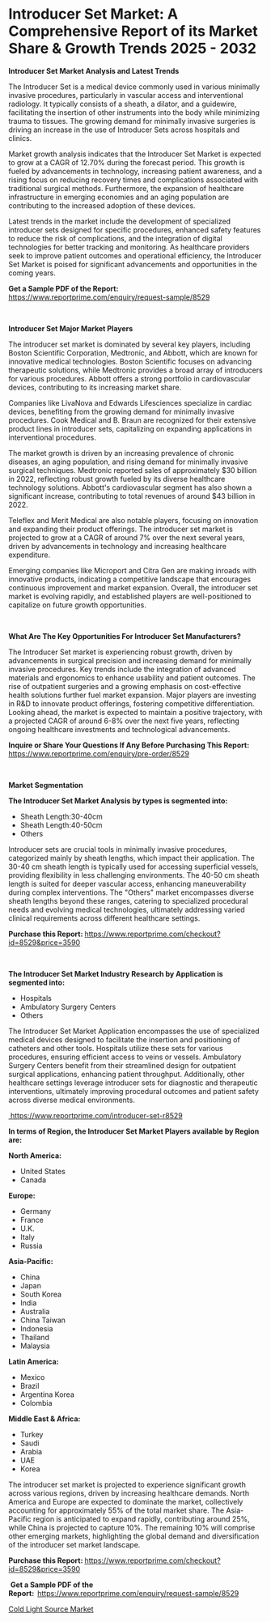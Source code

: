 <p><h1>Introducer Set Market: A Comprehensive Report of its Market Share & Growth Trends 2025 - 2032</h1></p><p><strong>Introducer Set Market Analysis and Latest Trends</strong></p>
<p><p>The Introducer Set is a medical device commonly used in various minimally invasive procedures, particularly in vascular access and interventional radiology. It typically consists of a sheath, a dilator, and a guidewire, facilitating the insertion of other instruments into the body while minimizing trauma to tissues. The growing demand for minimally invasive surgeries is driving an increase in the use of Introducer Sets across hospitals and clinics.</p><p>Market growth analysis indicates that the Introducer Set Market is expected to grow at a CAGR of 12.70% during the forecast period. This growth is fueled by advancements in technology, increasing patient awareness, and a rising focus on reducing recovery times and complications associated with traditional surgical methods. Furthermore, the expansion of healthcare infrastructure in emerging economies and an aging population are contributing to the increased adoption of these devices.</p><p>Latest trends in the market include the development of specialized introducer sets designed for specific procedures, enhanced safety features to reduce the risk of complications, and the integration of digital technologies for better tracking and monitoring. As healthcare providers seek to improve patient outcomes and operational efficiency, the Introducer Set Market is poised for significant advancements and opportunities in the coming years.</p></p>
<p><strong>Get a Sample PDF of the Report:&nbsp;</strong> <a href="https://www.reportprime.com/enquiry/request-sample/8529?utm_campaign=2783&utm_medium=2&utm_source=Github&utm_content=ia&utm_term=19032025&utm_id=introducer-set">https://www.reportprime.com/enquiry/request-sample/8529</a></p>
<p>&nbsp;</p>
<p><strong>Introducer Set Major Market Players</strong></p>
<p><p>The introducer set market is dominated by several key players, including Boston Scientific Corporation, Medtronic, and Abbott, which are known for innovative medical technologies. Boston Scientific focuses on advancing therapeutic solutions, while Medtronic provides a broad array of introducers for various procedures. Abbott offers a strong portfolio in cardiovascular devices, contributing to its increasing market share.</p><p>Companies like LivaNova and Edwards Lifesciences specialize in cardiac devices, benefiting from the growing demand for minimally invasive procedures. Cook Medical and B. Braun are recognized for their extensive product lines in introducer sets, capitalizing on expanding applications in interventional procedures.</p><p>The market growth is driven by an increasing prevalence of chronic diseases, an aging population, and rising demand for minimally invasive surgical techniques. Medtronic reported sales of approximately $30 billion in 2022, reflecting robust growth fueled by its diverse healthcare technology solutions. Abbott's cardiovascular segment has also shown a significant increase, contributing to total revenues of around $43 billion in 2022.</p><p>Teleflex and Merit Medical are also notable players, focusing on innovation and expanding their product offerings. The introducer set market is projected to grow at a CAGR of around 7% over the next several years, driven by advancements in technology and increasing healthcare expenditure.</p><p>Emerging companies like Microport and Citra Gen are making inroads with innovative products, indicating a competitive landscape that encourages continuous improvement and market expansion. Overall, the introducer set market is evolving rapidly, and established players are well-positioned to capitalize on future growth opportunities.</p></p>
<p>&nbsp;</p>
<p><strong>What Are The Key Opportunities For Introducer Set Manufacturers?</strong></p>
<p><p>The Introducer Set market is experiencing robust growth, driven by advancements in surgical precision and increasing demand for minimally invasive procedures. Key trends include the integration of advanced materials and ergonomics to enhance usability and patient outcomes. The rise of outpatient surgeries and a growing emphasis on cost-effective health solutions further fuel market expansion. Major players are investing in R&D to innovate product offerings, fostering competitive differentiation. Looking ahead, the market is expected to maintain a positive trajectory, with a projected CAGR of around 6-8% over the next five years, reflecting ongoing healthcare investments and technological advancements.</p></p>
<p><strong>Inquire or Share Your Questions If Any Before Purchasing This Report:</strong> <a href="https://www.reportprime.com/enquiry/pre-order/8529?utm_campaign=2783&utm_medium=2&utm_source=Github&utm_content=ia&utm_term=19032025&utm_id=introducer-set">https://www.reportprime.com/enquiry/pre-order/8529</a></p>
<p>&nbsp;</p>
<p><strong>Market Segmentation</strong></p>
<p><strong>The Introducer Set Market Analysis by types is segmented into:</strong></p>
<p><ul><li>Sheath Length:30-40cm</li><li>Sheath Length:40-50cm</li><li>Others</li></ul></p>
<p><p>Introducer sets are crucial tools in minimally invasive procedures, categorized mainly by sheath lengths, which impact their application. The 30-40 cm sheath length is typically used for accessing superficial vessels, providing flexibility in less challenging environments. The 40-50 cm sheath length is suited for deeper vascular access, enhancing maneuverability during complex interventions. The "Others" market encompasses diverse sheath lengths beyond these ranges, catering to specialized procedural needs and evolving medical technologies, ultimately addressing varied clinical requirements across different healthcare settings.</p></p>
<p><strong>Purchase this Report:&nbsp;</strong><a href="https://www.reportprime.com/checkout?id=8529&price=3590&utm_campaign=2783&utm_medium=2&utm_source=Github&utm_content=ia&utm_term=19032025&utm_id=introducer-set">https://www.reportprime.com/checkout?id=8529&price=3590</a></p>
<p>&nbsp;</p>
<p><strong>The Introducer Set Market Industry Research by Application is segmented into:</strong></p>
<p><ul><li>Hospitals</li><li>Ambulatory Surgery Centers</li><li>Others</li></ul></p>
<p><p>The Introducer Set Market Application encompasses the use of specialized medical devices designed to facilitate the insertion and positioning of catheters and other tools. Hospitals utilize these sets for various procedures, ensuring efficient access to veins or vessels. Ambulatory Surgery Centers benefit from their streamlined design for outpatient surgical applications, enhancing patient throughput. Additionally, other healthcare settings leverage introducer sets for diagnostic and therapeutic interventions, ultimately improving procedural outcomes and patient safety across diverse medical environments.</p></p>
<p><a href="https://www.reportprime.com/introducer-set-r8529?utm_campaign=2783&utm_medium=2&utm_source=Github&utm_content=ia&utm_term=19032025&utm_id=introducer-set">&nbsp;https://www.reportprime.com/introducer-set-r8529</a></p>
<p><strong>In terms of Region, the Introducer Set Market Players available by Region are:</strong></p>
<p>
    <p> <strong> North America: </strong>
        <ul>
            <li>United States</li>
            <li>Canada</li>
        </ul>
        </p> 
    <p> <strong> Europe: </strong>
        <ul>
            <li>Germany</li>
            <li>France</li>
            <li>U.K.</li>
            <li>Italy</li>
            <li>Russia</li>
        </ul>
        </p> 
    <p> <strong> Asia-Pacific: </strong>
        <ul>
            <li>China</li>
            <li>Japan</li>
            <li>South Korea</li>
            <li>India</li>
            <li>Australia</li>
            <li>China Taiwan</li>
            <li>Indonesia</li>
            <li>Thailand</li>
            <li>Malaysia</li>
        </ul>
        </p> 
    <p> <strong> Latin America: </strong>
        <ul>
            <li>Mexico</li>
            <li>Brazil</li>
            <li>Argentina Korea</li>
            <li>Colombia</li>
        </ul>
        </p> 
    <p> <strong> Middle East & Africa: </strong>
        <ul>
            <li>Turkey</li>
            <li>Saudi</li>
            <li>Arabia</li>
            <li>UAE</li>
            <li>Korea</li>
        </ul>
    </p>
    </p>
<p><p>The introducer set market is projected to experience significant growth across various regions, driven by increasing healthcare demands. North America and Europe are expected to dominate the market, collectively accounting for approximately 55% of the total market share. The Asia-Pacific region is anticipated to expand rapidly, contributing around 25%, while China is projected to capture 10%. The remaining 10% will comprise other emerging markets, highlighting the global demand and diversification of the introducer set market landscape.</p></p>
<p><strong>Purchase this Report: </strong><a href="https://www.reportprime.com/checkout?id=8529&price=3590&utm_campaign=2783&utm_medium=2&utm_source=Github&utm_content=ia&utm_term=19032025&utm_id=introducer-set">https://www.reportprime.com/checkout?id=8529&price=3590</a></p>
<p>&nbsp;<strong>Get a Sample PDF of the Report:&nbsp;&nbsp;</strong><a href="https://www.reportprime.com/enquiry/request-sample/8529?utm_campaign=2783&utm_medium=2&utm_source=Github&utm_content=ia&utm_term=19032025&utm_id=introducer-set">https://www.reportprime.com/enquiry/request-sample/8529</a></p>
<p><strong></strong></p>
<p><p><a href="https://github.com/porstheftyux/Market-Research-Report-List-1/blob/main/cold-light-source-market.md?utm_campaign=2783&utm_medium=2&utm_source=Github&utm_content=ia&utm_term=19032025&utm_id=introducer-set">Cold Light Source Market</a></p></p>